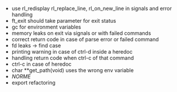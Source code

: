 - use rl_redisplay rl_replace_line, rl_on_new_line in signals and error handling
- ft_exit should take parameter for exit status
- gc for environment variables
- memory leaks on exit via signals or with failed commands
- correct return code in case of parse error or failed command
- fd leaks -> find case 
- printing warning in case of ctrl-d inside a heredoc
- handling return code when ctrl-c of that command 
- ctrl-c in case of heredoc
- char	**get_path(void) uses the wrong env variable
- *NORME*
- export refactoring